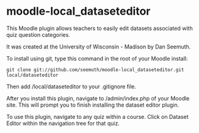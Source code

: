 moodle-local_dataseteditor
==========================

This Moodle plugin allows teachers to easily edit datasets associated with quiz question categories.

It was created at the University of Wisconsin - Madison by Dan Seemuth.

To install using git, type this command in the root of your Moodle install:

    git clone git://github.com/seemuth/moodle-local_dataseteditor.git local/dataseteditor

Then add /local/dataseteditor to your .gitignore file.

After you install this plugin, navigate to /admin/index.php of your Moodle site.
This will prompt you to finish installing the dataset editor plugin.

To use this plugin, navigate to any quiz within a course.
Click on Dataset Editor within the navigation tree for that quiz.

